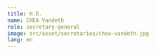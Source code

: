 ```yaml
---
title: H.E.
name: CHEA Vandeth
role: secretary-general
image: src/asset/secretaries/chea-vandeth.jpg
lang: en
---
```

